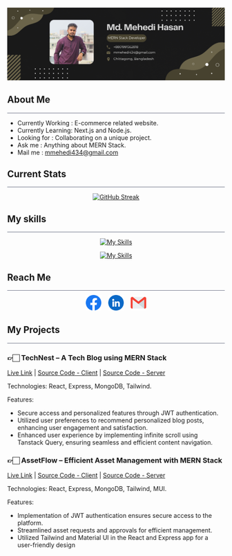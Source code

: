 <!-- Banner -->

![alt](/assets/banner.jpg)

<!-- About Me -->
<div style="border-bottom: 1px solid #6a7084; margin-bottom:10px;">

## **About Me**

</div>

-   Currently Working : E-commerce related website.
-   Currently Learning: Next.js and Node.js.
-   Looking for : Collaborating on a unique project.
-   Ask me : Anything about MERN Stack.
-   Mail me : mmehedi434@gmail.com

<!-- Current Stats -->
<div style="border-bottom: 1px solid #6a7084; margin-bottom:10px;">

## **Current Stats**

</div>

<div align="center">

[![GitHub Streak](https://github-readme-streak-stats.herokuapp.com?user=mmehedihasan05&theme=tokyonight&hide_border=true&mode=weekly)](https://git.io/streak-stats)

</div>

<!-- My Skills -->
<div style="border-bottom: 1px solid #6a7084; margin-bottom:10px;">

## **My skills**

</div>

<div align="center">

[![My Skills](https://skillicons.dev/icons?i=html,css,tailwind,materialui,firebase)](https://skillicons.dev)

[![My Skills](https://skillicons.dev/icons?i=js,react,express,nodejs,mongodb)](https://skillicons.dev)

</div>

<!-- Contact -->
<div style="border-bottom: 1px solid #6a7084; margin-bottom:10px;">

## **Reach Me**

</div>

<div align="center">

<a href="https://www.facebook.com/mmehedihasan05" style="padding: 6px; text-decoration: none;">
  <img src="https://raw.githubusercontent.com/mmehedihasan05/mmehedihasan05/main/assets/facebook.png" alt="Facebook" width="36">
</a>
<a href="https://www.linkedin.com/in/mmehedihasan05" style="padding: 6px; text-decoration: none;">
  <img src="https://raw.githubusercontent.com/mmehedihasan05/mmehedihasan05/main/assets/linkedin.png" alt="Facebook" width="36">
</a>
<a href="mailto:mmehedi.hasan229@gmail.com" style="padding: 6px; text-decoration: none;">
  <img src="https://raw.githubusercontent.com/mmehedihasan05/mmehedihasan05/main/assets/gmail.png" alt="Facebook" width="36">
</a>

</div>

<div style="border-bottom: 1px solid #6a7084; margin-bottom:10px;">

## **My Projects**

</div>

### 👉🏻 **TechNest – A Tech Blog using MERN Stack**

[Live Link](https://technest-blog.web.app/) | [Source Code - Client](https://github.com/mmehedihasan05/TechNest-Blog-Client) | [Source Code - Server](https://github.com/mmehedihasan05/TechNest-Blog-Server)

Technologies: React, Express, MongoDB, Tailwind.

Features:

-   Secure access and personalized features through JWT authentication.
-   Utilized user preferences to recommend personalized blog posts, enhancing user engagement and satisfaction.
-   Enhanced user experience by implementing infinite scroll using Tanstack Query, ensuring seamless and efficient content navigation.

### 👉🏻 **AssetFlow – Efficient Asset Management with MERN Stack**

[Live Link](https://a12-assetflow.web.app/) | [Source Code - Client](https://github.com/mmehedihasan05/AssetFlow-Client) | [Source Code - Server](https://github.com/mmehedihasan05/AssetFlow-Server)

Technologies: React, Express, MongoDB, Tailwind, MUI.

Features:

-   Implementation of JWT authentication ensures secure access to the platform.
-   Streamlined asset requests and approvals for efficient management.
-   Utilized Tailwind and Material UI in the React and Express app for a user-friendly design
